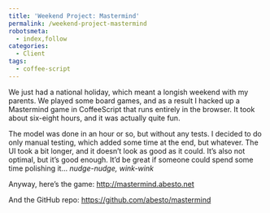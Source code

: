 ```yaml
---
title: 'Weekend Project: Mastermind'
permalink: /weekend-project-mastermind
robotsmeta:
  - index,follow
categories:
  - Client
tags:
  - coffee-script
---
```

We just had a national holiday, which meant a longish weekend with my parents. We played some board games, and as a result I hacked up a Mastermind game in CoffeeScript that runs entirely in the browser. It took about six-eight hours, and it was actually quite fun.

The model was done in an hour or so, but without any tests. I decided to do only manual testing, which added some time at the end, but whatever. The UI took a bit longer, and it doesn’t look as good as it could. It’s also not optimal, but it’s good enough. It’d be great if someone could spend some time polishing it… *nudge-nudge, wink-wink*

Anyway, here’s the game: http://mastermind.abesto.net

And the GitHub repo: https://github.com/abesto/mastermind
